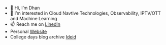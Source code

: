 - 👋 Hi, I’m Dhan
- 👀 I’m interested in Cloud Navtive Technologies, Observability, IPTV/OTT and Machine Learning
- 📫 Reach me on [LinedIn](https://www.linkedin.com/in/dhan-v-sagar/) 
- Personal [Website](https://dhanvsagar.com/)
- College days blog archive [Ideid](http://ideid.blogspot.com)

<!---
dhanvsagar/dhanvsagar is a ✨ special ✨ repository because its `README.md` (this file) appears on your GitHub profile.
You can click the Preview link to take a look at your changes.
--->
